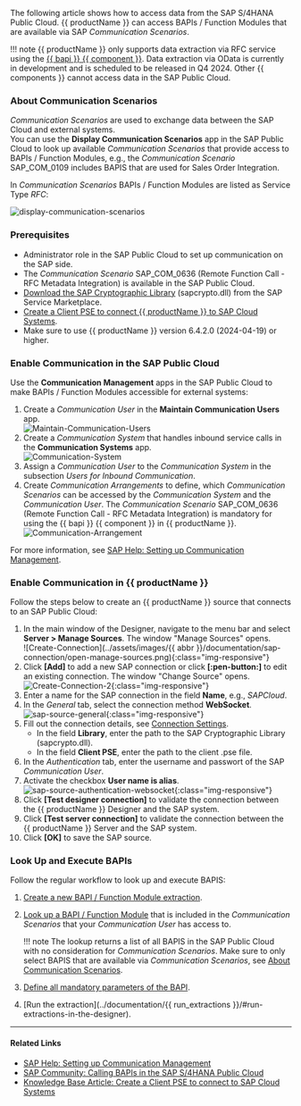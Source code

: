 
The following article shows how to access data from the SAP S/4HANA Public Cloud.
{{ productName }} can access BAPIs / Function Modules that are available via SAP *Communication Scenarios*.

!!! note
	{{ productName }} only supports data extraction via RFC service using the [{{ bapi }} {{ component }}](../documentation/bapi/index.md). 
	Data extraction via OData is currently in development and is scheduled to be released in Q4 2024.
	Other {{ components }} cannot access data in the SAP Public Cloud. 

### About Communication Scenarios

*Communication Scenarios* are used to exchange data between the SAP Cloud and external systems. <br>
You can use the **Display Communication Scenarios** app in the SAP Public Cloud to look up available *Communication Scenarios* that provide access to BAPIs / Function Modules, e.g., the *Communication Scenario* SAP_COM_0109 includes BAPIS that are used for Sales Order Integration.

In *Communication Scenarios* BAPIs / Function Modules are listed as Service Type *RFC*:

![display-communication-scenarios](../assets/images/articles/bapi/sap-cloud/Display-Communication-Scenarios.png)


### Prerequisites

- Administrator role in the SAP Public Cloud to set up communication on the SAP side.
- The *Communication Scenario* SAP_COM_0636 (Remote Function Call - RFC Metadata Integration) is available in the SAP Public Cloud.
- [Download the SAP Cryptographic Library](https://help.sap.com/doc/saphelp_em900/9.0/en-US/48/a324e7ccfc062de10000000a42189d/frameset.htm) (sapcrypto.dll) from the SAP Service Marketplace.
- [Create a Client PSE to connect {{ productName }} to SAP Cloud Systems](create-personal-security-environment.md).
- Make sure to use {{ productName }} version 6.4.2.0 (2024-04-19) or higher.

### Enable Communication in the SAP Public Cloud

Use the **Communication Management** apps in the SAP Public Cloud to make BAPIs / Function Modules accessible for external systems:
 
1. Create a *Communication User* in the **Maintain Communication Users** app.<br>
![Maintain-Communication-Users](../assets/images/articles/bapi/sap-cloud/Maintain-Communication-Users.png)
2. Create a *Communication System* that handles inbound service calls in the **Communication Systems** app.<br>
![Communication-System](../assets/images/articles/bapi/sap-cloud/Communication-System.png)
3. Assign a *Communication User* to the *Communication System* in the subsection *Users for Inbound Communication*.
4. Create *Communication Arrangements* to define, which *Communication Scenarios* can be accessed by the *Communication System* and the *Communication User*.
The *Communication Scenario* SAP_COM_0636 (Remote Function Call - RFC Metadata Integration) is mandatory for using the {{ bapi }} {{ component }} in {{ productName }}.<br>
![Communication-Arrangement](../assets/images/articles/bapi/sap-cloud/Communication-Arrangement.gif)

For more information, see [SAP Help: Setting up Communication Management](https://learning.sap.com/learning-journeys/implement-sap-s-4hana-cloud-public-edition-for-sourcing-and-procurement/setting-up-communication-management_a913171c-c96d-47a9-81ec-dc9ee8754320).

### Enable Communication in {{ productName }}

Follow the steps below to create an {{ productName }} source that connects to an SAP Public Cloud:

1. In the main window of the Designer, navigate to the menu bar and select **Server > Manage Sources**. The window "Manage Sources" opens.  <br>
![Create-Connection](../assets/images/{{ abbr }}/documentation/sap-connection/open-manage-sources.png){:class="img-responsive"}
2. Click **[Add]** to add a new SAP connection or click **[:pen-button:]** to edit an existing connection. The window "Change Source" opens. <br>
![Create-Connection-2](../assets/images/documentation/sap-connection/sap-source-manage.png){:class="img-responsive"}
3. Enter a name for the SAP connection in the field **Name**, e.g., *SAPCloud*.
4. In the *General* tab, select the connection method **WebSocket**. <br>
![sap-source-general](../assets/images/documentation/sap-connection/sap-source-general-websocket.png){:class="img-responsive"}
5. Fill out the connection details, see [Connection Settings](../documentation/sap-connection/settings.md/#general).
	- In the field **Library**, enter the path to the SAP Cryptographic Library (sapcrypto.dll).
	- In the field **Client PSE**, enter the path to the client .pse file.
5. In the *Authentication* tab, enter the username and passwort of the SAP *Communication User*.
6. Activate the checkbox **User name is alias**.<br>
![sap-source-authentication-websocket](../assets/images/articles/bapi/WebSocket-Authentication.png){:class="img-responsive"}
8. Click **[Test designer connection]** to validate the connection between the {{ productName }} Designer and the SAP system. 
9. Click **[Test server connection]** to validate the connection between the {{ productName }} Server and the SAP system. 
10. Click **[OK]** to save the SAP source.

### Look Up and Execute BAPIs

Follow the regular workflow to look up and execute BAPIS:

1. [Create a new BAPI / Function Module extraction](../documentation/bapi/index.md/#create-a-bapi-extraction).
2. [Look up a BAPI / Function Module](../documentation/bapi/index.md/#look-up-a-function-module-bapi) that is included in the *Communication Scenarios* that your *Communication User* has access to.

	!!! note
		The lookup returns a list of all BAPIS in the SAP Public Cloud with no consideration for *Communication Scenarios*.
		Make sure to only select BAPIS that are available via *Communication Scenarios*, see [About Communication Scenarios](#about-communication-scenarios).
		
3. [Define all mandatory parameters of the BAPI](../documentation/bapi/index.md/#define-the-bapi-extraction-type).
4. [Run the extraction](../documentation/{{ run_extractions }}/#run-extractions-in-the-designer).

<!---
!!! warning
	**RFC_ABAP_MESSAGE: UCON RFC Rejected**<br>
	??? SAP_COM_0636 missing?
-->

-----
#### Related Links
- [SAP Help: Setting up Communication Management](https://learning.sap.com/learning-journeys/implement-sap-s-4hana-cloud-public-edition-for-sourcing-and-procurement/setting-up-communication-management_a913171c-c96d-47a9-81ec-dc9ee8754320)
- [SAP Community: Calling BAPIs in the SAP S/4HANA Public Cloud](https://community.sap.com/t5/enterprise-resource-planning-blogs-by-sap/calling-bapis-in-the-sap-s-4hana-public-cloud/ba-p/13411902)
- [Knowledge Base Article: Create a Client PSE to connect to SAP Cloud Systems](create-personal-security-environment.md)
